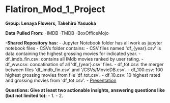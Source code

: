 # Flatiron_Mod_1_Project
**Group: Lenaya Flowers, Takehiro Yasuoka**

**Data Pulled From:**
    -IMDB
    -TMDB
    -BoxOfficeMojo
    
**-Shared Repository has:**
    - Jupyter Notebook folder has all work as jupyter notebook files
    - CSVs folder contains:
        - CSV files named 'df_{year}.csv' is data containing the highest grossing movies for indicated year.
        - df_imdb_fin.csv: contains all IMdb movies ranked by user rating.
        - df_ww.csv: concatination of all 'df_{year}.csv' files. 
        - df_tot.csv: the merger between files 'df_imdb_fin.csv' and '/CSVs/MovieDB.csv'.
        - df_100.csv: 100 highest grossing movies from file 'df_tot.csv'.
        - df_10.csv: 10 highest rated and grossing movies from 'df_tot.csv'.
    - [Presentation](https://www.canva.com/design/DAD1r5GM2QI/1Kx6Yg_AmKsZ4J0_NUp4Iw/view?utm_content=DAD1r5GM2QI&utm_campaign=designshare&utm_medium=link&utm_source=publishsharelink)

**Questions: Give at least two actionable insights, answering questions like (but not limited to):**
        - 1.
        - 2.
